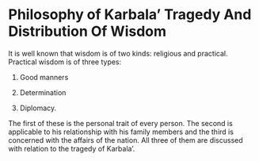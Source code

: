 Philosophy of Karbala’ Tragedy And Distribution Of Wisdom
=========================================================

It is well known that wisdom is of two kinds: religious and practical.
Practical wisdom is of three types:

1. Good manners

2. Determination

3. Diplomacy.

The first of these is the personal trait of every person. The second is
applicable to his relationship with his family members and the third is
concerned with the affairs of the nation. All three of them are
discussed with relation to the tragedy of Karbala’.


